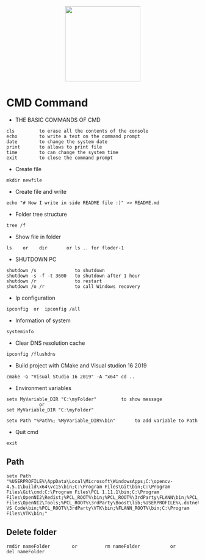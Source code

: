 <p align="center">
  <img width="197" height="197" src="https://icon-library.com/images/command-line-icon/command-line-icon-16.jpg">


</p>

# CMD Command

* THE BASIC COMMANDS OF CMD
````
cls         to erase all the contents of the console
echo        to write a text on the command prompt
date        to change the system date
print       to allows to print file
time        to can change the system time
exit        to close the command prompt
````


* Create file
````
mkdir newfile
````
* Create file and write 
````
echo "# Now I write in side README file :)" >> README.md
````

* Folder tree structure
````
tree /f
````

* Show file in folder 
````
ls    or    dir       or ls .. for floder-1
````

* SHUTDOWN PC
````
shutdown /s              to shutdown
shutdown -s -f -t 3600   to shutdown after 1 hour
shutdown /r              to restart
shutdown /o /r           to call Windows recovery
````

* Ip configuration
````
ipconfig  or  ipconfig /all
````

* Information of  system
````
systeminfo
````

* Clear DNS resolution cache 
````
ipconfig /flushdns
````

* Build project with CMake and Visual studion 16 2019
````
cmake -G "Visual Studio 16 2019" -A "x64" cd ..
````

* Environment variables
```
setx MyVariable_DIR "C:\myFolder"         to show message 
            or
set MyVariable_DIR "C:\myFolder"

setx Path "%Path%; %MyVariable_DIR%\bin"       to add variable to Path 
```


* Quit cmd
````
exit
````


## Path
```
setx Path "%USERPROFILE%\AppData\Local\Microsoft\WindowsApps;C:\opencv-4.5.1\build\x64\vc15\bin;C:\Program Files\Git\bin;C:\Program Files\Git\cmd;C:\Program Files\PCL 1.11.1\bin;C:\Program Files\OpenNI2\Redist;%PCL_ROOT%\bin;%PCL_ROOT%\3rdParty\FLANN\bin;%PCL_ROOT%\3rdParty\Qhull\bin;%OPENNI2_REDIST64%;C:\Program Files\OpenNI2\Tools;%PCL_ROOT%\3rdParty\Boost\lib;%USERPROFILE%\.dotnet\tools;C:\Utilisateurs\qannaf.as\AppData\Local\Programs\Microsoft VS Code\bin;%PCL_ROOT%\3rdParty\VTK\bin;%FLANN_ROOT%\bin;C:\Program Files\VTK\bin;"
```

## Delete folder
```
rmdir nameFolder        or          rm nameFolder           or          del nameFolder
```
